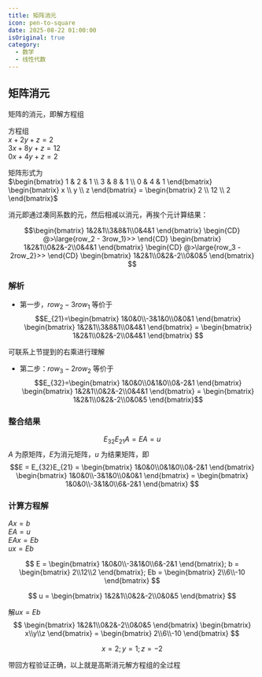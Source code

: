 ```yaml
---
title: 矩阵消元
icon: pen-to-square
date: 2025-08-22 01:00:00
isOriginal: true
category:
  - 数学
  - 线性代数
---
```


<!-- more -->

## 矩阵消元

矩阵的消元，即解方程组  

方程组  
$x + 2y + z = 2$  
$3x + 8y + z = 12$  
$0x + 4y +z = 2$  

矩阵形式为  
$\begin{bmatrix}
    1 & 2 & 1 \\
    3 & 8 & 1 \\
    0 & 4 & 1
\end{bmatrix}
\begin{bmatrix}
    x \\ y \\ z
\end{bmatrix} = 
\begin{bmatrix}
    2 \\ 12 \\ 2
\end{bmatrix}$

消元即通过凑同系数的元，然后相减以消元，再挨个元计算结果：
<!-- 1&2&1\\3&8&1\\0&4&1 -->
$$\begin{bmatrix}
    1&2&1\\3&8&1\\0&4&1
\end{bmatrix} 
\begin{CD}
    @>\large{row_2 - 3row_1}>>  
\end{CD}
\begin{bmatrix}
    1&2&1\\0&2&-2\\0&4&1
\end{bmatrix} 
\begin{CD}
    @>\large{row_3 - 2row_2}>>  
\end{CD}
\begin{bmatrix}
    1&2&1\\0&2&-2\\0&0&5
\end{bmatrix}
$$

### 解析
* 第一步，$row_2-3row_1$ 等价于
$$E_{21}=\begin{bmatrix}
    1&0&0\\-3&1&0\\0&0&1
\end{bmatrix}
\begin{bmatrix}
    1&2&1\\3&8&1\\0&4&1
\end{bmatrix} = 
\begin{bmatrix}
    1&2&1\\0&2&-2\\0&4&1
\end{bmatrix} $$

可联系上节提到的右乘进行理解

* 第二步：$row_3-2row_2$ 等价于
$$E_{32}=\begin{bmatrix}
    1&0&0\\0&1&0\\0&-2&1
\end{bmatrix}
\begin{bmatrix}
    1&2&1\\0&2&-2\\0&4&1
\end{bmatrix} = 
\begin{bmatrix}
    1&2&1\\0&2&-2\\0&0&5
\end{bmatrix}$$

### 整合结果

$$E_{32}E_{21}A = EA = u$$
$A$ 为原矩阵，$E$为消元矩阵，$u$ 为结果矩阵，即
$$E = E_{32}E_{21} = 
\begin{bmatrix}
    1&0&0\\0&1&0\\0&-2&1
\end{bmatrix}
\begin{bmatrix}
    1&0&0\\-3&1&0\\0&0&1
\end{bmatrix} = 
\begin{bmatrix}
    1&0&0\\-3&1&0\\6&-2&1
\end{bmatrix}
$$

### 计算方程解

$Ax=b$  
$EA = u$  
$EAx = Eb$  
$ux = Eb$

$$
E = \begin{bmatrix}
    1&0&0\\-3&1&0\\6&-2&1
    \end{bmatrix};
b = \begin{bmatrix}
    2\\12\\2
    \end{bmatrix};
Eb = \begin{bmatrix}
    2\\6\\-10
    \end{bmatrix}
$$

$$
u = \begin{bmatrix}
    1&2&1\\0&2&-2\\0&0&5
    \end{bmatrix}
$$

解$ux = Eb$
$$
\begin{bmatrix}
    1&2&1\\0&2&-2\\0&0&5
    \end{bmatrix}
\begin{bmatrix}
    x\\y\\z
    \end{bmatrix} = 
\begin{bmatrix}
    2\\6\\-10
    \end{bmatrix}
$$

$$x = 2;y = 1;z = -2$$

带回方程验证正确，以上就是高斯消元解方程组的全过程